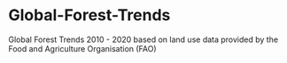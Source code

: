 # Global-Forest-Trends
Global Forest Trends 2010 - 2020 based on land use data provided by the Food and Agriculture Organisation (FAO)
